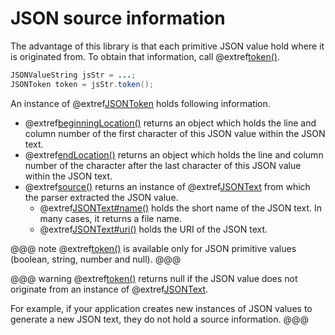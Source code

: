 # JSON source information

The advantage of this library is that each primitive JSON value hold where it is
originated from. To obtain that information, call 
@extref[token()](javadoc:value/JSONValuePrimitive.html#token()).

```java
JSONValueString jsStr = ...;
JSONToken token = jsStr.token();
```

An instance of @extref[JSONToken](javadoc:value/JSONToken.html) holds following
information. 

* @extref[beginningLocation()](javadoc:token/JSONToken.html#beginningLocation())
  returns an object which holds the line and column number of the first character
  of this JSON value within the JSON text.
* @extref[endLocation()](javadoc:token/JSONToken.html#endLocation())
  returns an object which holds the line and column number of the character
  after the last character of this JSON value within the JSON text.
* @extref[source()](javadoc:token/JSONToken.html#source()) returns an instance of
  @extref[JSONText](javadoc:JSONText.html) from which the parser extracted the JSON value.
   * @extref[JSONText#name()](javadoc:JSONText.html#name()) holds the short name
     of the JSON text. In many cases, it returns a file name.
   * @extref[JSONText#uri()](javadoc:JSONText.html#uri()) holds the URI of the JSON text.

@@@ note
@extref[token()](javadoc:value/JSONValuePrimitive.html#token()) is available only for
JSON primitive values (boolean, string, number and null).
@@@

@@@ warning
@extref[token()](javadoc:value/JSONValuePrimitive.html#token()) returns null if the JSON
value does not originate from an instance of @extref[JSONText](javadoc:JSONText.html).

For example, if your application creates new instances of JSON values to generate a 
new JSON text, they do not hold a source information.
@@@
